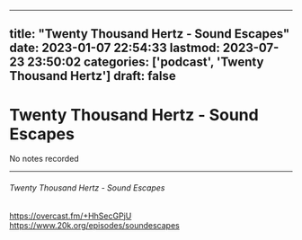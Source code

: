 
---
title: "Twenty Thousand Hertz - Sound Escapes"
date: 2023-01-07 22:54:33
lastmod: 2023-07-23 23:50:02
categories: ['podcast', 'Twenty Thousand Hertz']
draft: false
---


# Twenty Thousand Hertz - Sound Escapes

No notes recorded

- - -
###### Twenty Thousand Hertz - Sound Escapes

https://overcast.fm/+HhSecGPjU  
https://www.20k.org/episodes/soundescapes

<!-- #public #podcast #Twenty Thousand Hertz# -->

<!-- {BearID:62F1CADC-C073-4768-9F26-5231EDED51FE-28016-00002D97D6ADC698} -->
